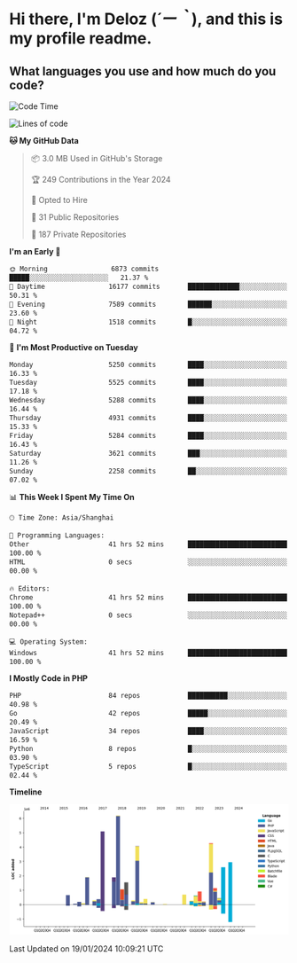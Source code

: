 # **Hi there, I'm Deloz (*´ー｀*), and this is my profile readme.**

## **What languages you use and how much do you code?**

<!--START_SECTION:waka-->
![Code Time](http://img.shields.io/badge/Code%20Time-3%2C208%20hrs%2014%20mins-blue)

![Lines of code](https://img.shields.io/badge/From%20Hello%20World%20I%27ve%20Written-38.5%20million%20lines%20of%20code-blue)

**🐱 My GitHub Data** 

> 📦 3.0 MB Used in GitHub's Storage 
 > 
> 🏆 249 Contributions in the Year 2024
 > 
> 💼 Opted to Hire
 > 
> 📜 31 Public Repositories 
 > 
> 🔑 187 Private Repositories 
 > 
**I'm an Early 🐤** 

```text
🌞 Morning                6873 commits        █████░░░░░░░░░░░░░░░░░░░░   21.37 % 
🌆 Daytime                16177 commits       █████████████░░░░░░░░░░░░   50.31 % 
🌃 Evening                7589 commits        ██████░░░░░░░░░░░░░░░░░░░   23.60 % 
🌙 Night                  1518 commits        █░░░░░░░░░░░░░░░░░░░░░░░░   04.72 % 
```
📅 **I'm Most Productive on Tuesday** 

```text
Monday                   5250 commits        ████░░░░░░░░░░░░░░░░░░░░░   16.33 % 
Tuesday                  5525 commits        ████░░░░░░░░░░░░░░░░░░░░░   17.18 % 
Wednesday                5288 commits        ████░░░░░░░░░░░░░░░░░░░░░   16.44 % 
Thursday                 4931 commits        ████░░░░░░░░░░░░░░░░░░░░░   15.33 % 
Friday                   5284 commits        ████░░░░░░░░░░░░░░░░░░░░░   16.43 % 
Saturday                 3621 commits        ███░░░░░░░░░░░░░░░░░░░░░░   11.26 % 
Sunday                   2258 commits        ██░░░░░░░░░░░░░░░░░░░░░░░   07.02 % 
```


📊 **This Week I Spent My Time On** 

```text
🕑︎ Time Zone: Asia/Shanghai

💬 Programming Languages: 
Other                    41 hrs 52 mins      █████████████████████████   100.00 % 
HTML                     0 secs              ░░░░░░░░░░░░░░░░░░░░░░░░░   00.00 % 

🔥 Editors: 
Chrome                   41 hrs 52 mins      █████████████████████████   100.00 % 
Notepad++                0 secs              ░░░░░░░░░░░░░░░░░░░░░░░░░   00.00 % 

💻 Operating System: 
Windows                  41 hrs 52 mins      █████████████████████████   100.00 % 
```

**I Mostly Code in PHP** 

```text
PHP                      84 repos            ██████████░░░░░░░░░░░░░░░   40.98 % 
Go                       42 repos            █████░░░░░░░░░░░░░░░░░░░░   20.49 % 
JavaScript               34 repos            ████░░░░░░░░░░░░░░░░░░░░░   16.59 % 
Python                   8 repos             █░░░░░░░░░░░░░░░░░░░░░░░░   03.90 % 
TypeScript               5 repos             █░░░░░░░░░░░░░░░░░░░░░░░░   02.44 % 
```



**Timeline**

![Lines of Code chart](https://raw.githubusercontent.com/deloz/deloz/main/assets/bar_graph.png)


 Last Updated on 19/01/2024 10:09:21 UTC
<!--END_SECTION:waka-->
